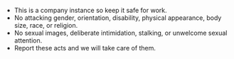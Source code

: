 - This is a company instance so keep it safe for work.
- No attacking gender, orientation, disability, physical appearance, body size, race, or religion.
- No sexual images, deliberate intimidation, stalking, or unwelcome sexual attention.
- Report these acts and we will take care of them.
